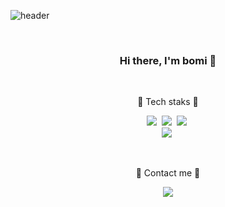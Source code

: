 <!--
**bomiiisong/bomiiisong** is a ✨ _special_ ✨ repository because its `README.md` (this file) appears on your GitHub profile.-->

![header](https://capsule-render.vercel.app/api?type=soft&color=C86B98&&height=150&text=bomi%20song&&animation=fadeIn&fontColor=270F36&fontSize=70)

<br>

<h3 align="center"> Hi there, I'm bomi 🌼 </h3>

<br>

<p align="center"> 🌟 Tech staks 🌟 </p>

<p align="center">
  <img src="https://img.shields.io/badge/Python-3766AB?style=flat-square&logo=Python&logoColor=white"/></a>&nbsp
  <img src="https://img.shields.io/badge/R-276DC3?style=flat-square&logo=R&logoColor=white"/></a>&nbsp
  <img src="https://img.shields.io/badge/java-007396?style=flat-square&logo=java&logoColor=white"/></a>&nbsp
  <br>
  <img src="https://img.shields.io/badge/Django-092E20?style=flat-square&logo=Django&logoColor=white"/></a>&nbsp
</p>

<br>

<p align="center"> 🥕 Contact me 🥕 </p>

<p align="center">
  <a href="https://instagram.com/springlovessummer27">
    <img src="http://img.shields.io/badge/-Instagram-black?style=flat&logo=Instagram&link=https://instagram.com/springlovessummer27/"
        style="height : auto; margin-left : 10px; margin-right : 10px;"/> </p>
